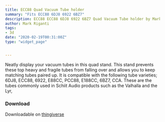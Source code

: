 ```yaml
---
title: ECC88 Quad Vacuum Tube holder
summary: "Fits ECC88 6DJ8 6922 6BZ7"
description: ECC88 ECC88 6DJ8 6922 6BZ7 Quad Vacuum Tube holder by Mark Riganti 
author: Mark Riganti 		 
tags:
- 3d
date: "2020-02-19T00:31:00Z"
type: "widget_page" 


---
```



Neatly display your vacuum tubes in this quad stand. This stand prevents these top heavy and fragile tubes from falling over and allows you to keep matching tubes paired up. It is compatible with the following tube varieties; 6DJ8, ECC88, 6922, E88CC, PCC88, E188CC, 6BZ7, CCA. These are the tubes commonly used in Schiit Audio products such as the Valhalla and the Lyr,


### Download 

Downloadable on [thingiverse](https://www.thingiverse.com/thing:1731044)



